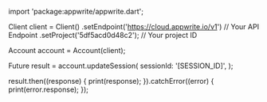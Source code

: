 import 'package:appwrite/appwrite.dart';

Client client = Client()
  .setEndpoint('https://cloud.appwrite.io/v1') // Your API Endpoint
  .setProject('5df5acd0d48c2'); // Your project ID

Account account = Account(client);

Future result = account.updateSession(
  sessionId: '[SESSION_ID]',
);

result.then((response) {
  print(response);
}).catchError((error) {
  print(error.response);
});


